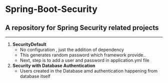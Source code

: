 # Spring-Boot-Security
## A repository for Spring Security related projects
-------------------------------------------------------

1. **SecurityDefault**
	* No configuration , just the addition of dependency
	* This generates random password which framework provide..
	* Next, step is to add a user and password in application.yml file
2. **Security with Database Authentication**
	* Users created in the Database amd authentication happening from database itself


